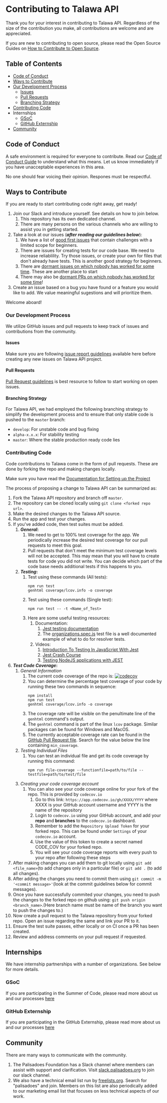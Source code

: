 # Contributing to Talawa API
Thank you for your interest in contributing to Talawa API. Regardless of the size of the contribution you make, all contributions are welcome and are appreciated. 

If you are new to contributing to open source, please read the Open Source Guides on [How to Contribute to Open Source](https://opensource.guide/how-to-contribute/).

## Table of Contents

  - [Code of Conduct](#code-of-conduct)
  - [Ways to Contribute](#ways-to-contribute)
  - [Our Development Process](#our-development-process)
      - [Issues](#issues)
      - [Pull Requests](#pull-requests)
      - [Branching Strategy](#branching-strategy)
  - [Contributing Code](#contributing-code)
  - Internships
      - [GSoC](#gsoc)
      - [GitHub Externship](#github-externship)
  - [Community](#community)
  
## Code of Conduct
A safe environment is required for everyone to contribute. Read our [Code of Conduct Guide](https://github.com/PalisadoesFoundation/talawa-api/blob/master/CODE_OF_CONDUCT.md) to understand what this means. Let us know immediately if you have unacceptable experiences in this area.

No one should fear voicing their opinion. Respones must be respectful.

## Ways to Contribute

If you are ready to start contributing code right away, get ready!

1. Join our Slack and introduce yourself. See details on how to join below.
   1. This repository has its own dedicated channel.
   1. There are many persons on the various channels who are willing to assist you in getting started.
1. Take a look at our issues (**_after reading our guidelines below_**):
   1. We have a list of [good first issues](https://github.com/PalisadoesFoundation/talawa-api/labels/good%20first%20issue) that contain challenges with a limited scope for beginners.
   1. There are issues for creating tests for our code base. We need to increase reliablility. Try those issues, or create your own for files that don't already have tests. This is another good strategy for beginners.
   1. There are [dormant issues on which nobody has worked for some time](https://github.com/PalisadoesFoundation/talawa-api/issues?q=is%3Aopen+is%3Aissue+label%3Ano-issue-activity). These are another place to start
   1. There may also be [dormant PRs on which nobody has worked for some time](https://github.com/PalisadoesFoundation/talawa-api/issues?q=is%3Aopen+is%3Aissue+label%3Ano-issue-activity+label%3Ano-pr-activity)!
1. Create an issue based on a bug you have found or a feature you would like to add. We value meaningful sugestions and will prioritize them.

Welcome aboard!

### Our Development Process
We utilize GitHub issues and pull requests to keep track of issues and contributions from the community. 

#### Issues 
Make sure you are following [issue report guidelines](issue-guidelines.md) available here before creating any new issues on Talawa API project.

#### Pull Requests
[Pull Request guidelines](https://github.com/PalisadoesFoundation/talawa-api/blob/develop/PR-guidelines.md) is best resource to follow to start working on open issues.

#### Branching Strategy

For Talawa API, we had employed the following branching strategy to simplify the development process and to ensure that only stable code is pushed to the `master` branch:

- `develop`: For unstable code and bug fixing
- `alpha-x.x.x`: For stability testing
- `master`: Where the stable production ready code lies

### Contributing Code
Code contributions to Talawa come in the form of pull requests. These are done by forking the repo and making changes locally.

Make sure you have read the [Documentation for Setting up the Project](INSTALLATION.md)

The process of proposing a change to Talawa API can be summarized as:
1. Fork the Talawa API repository and branch off `master`.
1. The repository can be cloned locally using `git clone <forked repo url>`.
1. Make the desired changes to the Talawa API source.
1. Run the app and test your changes.
1. If you've added code, then test suites must be added. 
   1. **_General_:** 
      1. We need to get to 100% test coverage for the app. We periodically increase the desired test coverage for our pull requests to meet this goal.
      1. Pull requests that don't meet the minimum test coverage levels will not be accepted. This may mean that you will have to create tests for code you did not write. You can decide which part of the code base needs additional tests if this happens to you.
   1. **_Testing_:**
      1. Test using these commands (All tests):
         ```
         npm run test
         genhtml coverage/lcov.info -o coverage
         ```    
      1. Test using these commands (Single test):
         ```
         npm run test -- -t <Name_of_Test>
         ```             
      1. Here are some useful testing resources:
         1. Documentation:
            1. [Jest testing documentation](https://jestjs.io/docs/expect)
            1. The [organizations.spec.js](tests/resolvers/organization_query/organizations.spec.js) test file is a well documented example of what to do for resolver tests.
         1. Videos:
            1. [Introduction To Testing In JavaScript With Jest](https://www.youtube.com/watch?v=FgnxcUQ5vho)
            1. [Jest Crash Course](https://www.youtube.com/watch?v=7r4xVDI2vho)
            1. [Testing NodeJS applications with JEST](https://www.youtube.com/watch?v=8gHEv5iNRKk)
1. **_Test Code Coverage_:**
      1. _General Information_
         1. The current code coverage of the repo is: [![codecov](https://codecov.io/gh/PalisadoesFoundation/talawa-api/branch/develop/graph/badge.svg?token=CECBQTAOKM)](https://codecov.io/gh/PalisadoesFoundation/talawa-api)
         1. You can determine the percentage test coverage of your code by running these two commands in sequence:
            ```
            npm install
            npm run test
            genhtml coverage/lcov.info -o coverage
            ```
         1. The coverage rate will be visible on the penultimate line of the `genhtml` command's output.
         1. The `genhtml` command is part of the linux `lcov` package. Similar packages can be found for Windows and MacOS.
         1. The currently acceptable coverage rate can be found in the [GitHub Pull Request file](.github/workflows/pull-request.yml). Search for the value below the line containing `min_coverage`.
      1. _Testing Individual Files_
         1. You can test an individual file and get its code coverage by running this command:
             ```
             npm run file-coverage --functionfile=path/to/file --testfile=path/to/test/file
             ```
      1. _Creating your code coverage account_
          1. You can also see your code coverage online for your fork of the repo. This is provided by `codecov.io`
              1. Go to this link: `https://app.codecov.io/gh/XXXX/YYYY` where XXXX is your GitHub account username and YYYY is the name of the repository
              1. Login to `codecov.io` using your GitHub account, and add your **repo** and **branches** to the `codecov.io` dashboard. 
              1. Remember to add the `Repository Upload Token` for your forked repo. This can be found under `Settings` of your `codecov.io` account. 
              1. Use the value of this token to create a secret named CODE_COV for your forked repo. 
              1. You will see your code coverage reports with every push to your repo after following these steps
1. After making changes you can add them to git locally using `git add <file_name>`(to add changes only in a particular file) or `git add .` (to add all changes).
1. After adding the changes you need to commit them using `git commit -m '<commit message>'`(look at the commit guidelines below for commit messages).
1. Once you have successfully commited your changes, you need to push the changes to the forked repo on github using: `git push origin <branch_name>`.(Here branch name must be name of the branch you want to push the changes to.)
1. Now create a pull request to the Talawa repository from your forked repo. Open an issue regarding the same and link your PR to it.
1. Ensure the test suite passes, either locally or on CI once a PR has been created. 
1. Review and address comments on your pull request if requested.

## Internships

We have internship partnerships with a number of organizations. See below for more details.

### GSoC
If you are participating in the Summer of Code, please read more about us and our processes [here](https://palisadoesfoundation.github.io/talawa-docs/docs/internships/gsoc/gsoc-introduction)

### GitHub Externship
If you are participating in the GitHub Externship, please read more about us and our processes [here](https://palisadoesfoundation.github.io/talawa-docs/docs/internships/github/github-introduction)

## Community
There are many ways to communicate with the community.

1. The Palisadoes Foundation has a Slack channel where members can assist with support and clarification. Visit [slack.palisadoes.org](http://slack.palisadoes.org) to join our slack channel.
1. We also have a technical email list run by [freelists.org](https://www.freelists.org/). Search for "palisadoes" and join. Members on this list are also periodically added to our marketing email list that focuses on less technical aspects of our work.
